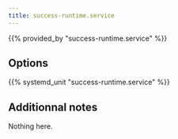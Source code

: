 ```yaml
---
title: success-runtime.service
---
```


{{% provided_by "success-runtime.service" %}}

## Options

{{% systemd_unit "success-runtime.service" %}}

## Additionnal notes

Nothing here.